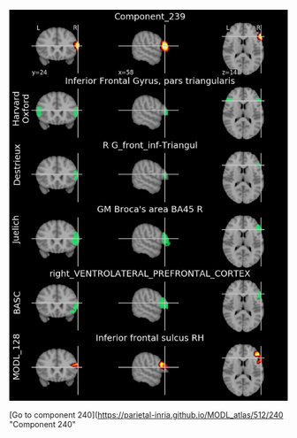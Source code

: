 


![239](preliminary/239.jpg "Component 239")

[Go to component 240](https://parietal-inria.github.io/MODL_atlas/512/240 "Component 240"